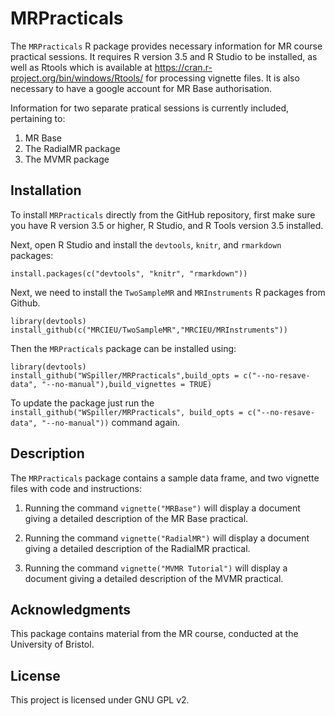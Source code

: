 # MRPracticals

The `MRPracticals` R package provides necessary information for MR course practical sessions. It requires R version 3.5 and R Studio to be installed, as well
as Rtools which is available at https://cran.r-project.org/bin/windows/Rtools/
for processing vignette files. It is also necessary to have a google account for MR Base authorisation.

Information for two separate pratical sessions is currently included, pertaining to:

1. MR Base
2. The RadialMR package
3. The MVMR package

## Installation

To install `MRPracticals` directly from the GitHub repository, first make sure you have R version 3.5 or higher, R Studio, and R Tools version 3.5 installed.

Next, open R Studio and install the `devtools`, `knitr`, and `rmarkdown` packages:

    install.packages(c("devtools", "knitr", "rmarkdown"))

Next, we need to install the `TwoSampleMR` and `MRInstruments` R packages from Github.

    library(devtools)
    install_github(c("MRCIEU/TwoSampleMR","MRCIEU/MRInstruments"))
	
Then the `MRPracticals` package can be installed using:

    library(devtools)
    install_github("WSpiller/MRPracticals",build_opts = c("--no-resave-data", "--no-manual"),build_vignettes = TRUE)
    
To update the package just run the `install_github("WSpiller/MRPracticals", build_opts = c("--no-resave-data", "--no-manual"))` command again.

## Description

The `MRPracticals` package contains a sample data frame, and two vignette files with code and instructions:

1. Running the command `vignette("MRBase")` will display a document giving a detailed description of the MR Base practical.

2. Running the command `vignette("RadialMR")` will display a document giving a detailed description of the RadialMR practical.

3. Running the command `vignette("MVMR Tutorial")` will display a document giving a detailed description of the MVMR practical.

## Acknowledgments

This package contains material from the MR course, conducted at the University of Bristol.

## License

This project is licensed under GNU GPL v2.





